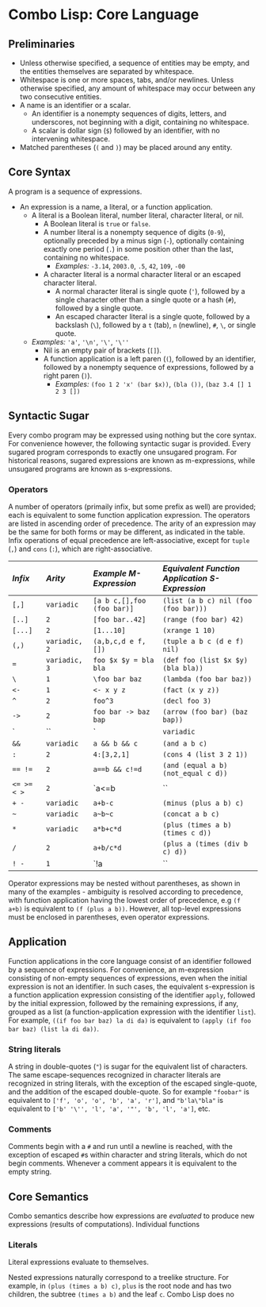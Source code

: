# Combo Lisp: Core Language #

## Preliminaries ##

  * Unless otherwise specified, a sequence of entities may be empty, and the entities themselves are separated by whitespace.
  * Whitespace is one or more spaces, tabs, and/or newlines. Unless otherwise specified, any amount of whitespace may occur between any two consecutive entities.
  * A name is an identifier or a scalar.
    * An identifier is a nonempty sequences of digits, letters, and underscores, not beginning with a digit, containing no whitespace.
    * A scalar is dollar sign (`$`) followed by an identifier, with no intervening whitespace.
  * Matched parentheses (`(` and `)`) may be placed around any entity.

## Core Syntax ##

A program is a sequence of expressions.
  * An expression is a name, a literal, or a function application.
    * A literal is a Boolean literal, number literal, character literal, or nil.
      * A Boolean literal is `true` or `false`.
      * A number literal is a nonempty sequence of digits (`0-9`), optionally preceded by a minus sign (`-`), optionally containing exactly one period (`.`) in some position other than the last, containing no whitespace.
        * _Examples:_ `-3.14`, `2003.0`, `.5`, `42`, `109`, `-00`
      * A character literal is a normal character literal or an escaped character literal.
        * A normal character literal is single quote (`'`), followed by a single character other than a single quote or a hash (`#`), followed by a single quote.
        * An escaped character literal is a single quote, followed by a backslash (`\`), followed by a `t` (tab), `n` (newline), `#`, `\`,  or single quote.
    * _Examples:_ `'a'`, `'\n'`, `'\'`, `'\''`
      * Nil is an empty pair of brackets (`[]`).
      * A function application is a left paren (`(`), followed by an identifier, followed by a nonempty sequence of expressions, followed by a right paren (`)`).
        * _Examples:_ `(foo 1 2 'x' (bar $x))`, `(bla ())`, `(baz 3.4 [] 1 2 3 [])`

## Syntactic Sugar ##

Every combo program may be expressed using nothing but the core syntax. For convenience however, the following syntactic sugar is provided. Every sugared program corresponds to exactly one unsugared program. For historical reasons, sugared expressions are known as m-expressions, while unsugared programs are known as s-expressions.

### Operators ###

A number of operators (primaily infix, but some prefix as well) are provided; each is equivalent to some function application expression. The operators are listed in ascending order of precedence. The arity of an expression may be the same for both forms or may be different, as indicated in the table. Infix operations of equal precedence are left-associative, except for `tuple` (`,`) and `cons` (`:`), which are right-associative.

| _Infix_ | _Arity_ | _Example M-Expression_ | _Equivalent Function Application S-Expression_ |
|:--------|:--------|:-----------------------|:-----------------------------------------------|
| `[,]`   | `variadic` | `[a b c,[],foo (foo bar)]` | `(list (a b c) nil (foo (foo bar)))` |
| `[..]`  | `2` | `[foo bar..42]` | `(range (foo bar) 42)` |
| `[...]` | `2` | `[1...10]` | `(xrange 1 10)` |
| `(,)`   | `variadic, 2` | `(a,b,c,d e f,[])` | `(tuple a b c (d e f) nil)` |
| `=` 	   |  `variadic, 3` | `foo $x $y = bla bla` | `(def foo (list $x $y) (bla bla))` |
| `\`	   | `1` | `\foo bar baz` | `(lambda (foo bar baz))` |
| `<-`	   | `1` | `<- x y z` | `(fact (x y z))` |
| `^` 	   | `2` | `foo^3` | `(decl foo 3)` |
| `->`    | `2` | `foo bar -> baz bap` | `(arrow (foo bar) (baz bap))` |
| `|``|`   | `variadic` | `a |``| b |``| c` | `(or a b c)` |
| `&&`	   | `variadic` | `a && b && c` | `(and a b c)` |
| `:` 	   | `2` | `4:[3,2,1]` | `(cons 4 (list 3 2 1))` |
| `== !=` | `2` | `a==b && c!=d` | `(and (equal a b) (not_equal c d))` |
| `<= >= < >` | `2` | `a<=b |``| x+y>d |``| q>=r` | `(or (less_equal a b) (greater (plus x y) d) (greater_equal q r))` |
| `+ -`   | `variadic` | `a+b-c` | `(minus (plus a b) c)` |
| `~`     | `variadic` | `a~b~c` | `(concat a b c)` |
| `*` 	   | `variadic` | `a*b+c*d` | `(plus (times a b) (times c d))` |
| `/`     | `2` | `a+b/c*d` | `(plus a (times (div b c) d))` |
| `! -`   | `1` | `!a |``| -b<c` | `(or (not a) (less (negative b) c))` |

Operator expressions may be nested without parentheses, as shown in many of the examples - ambiguity is resolved according to precedence, with function application having the lowest order of precedence, e.g `(f a+b)` is equivalent to `(f (plus a b))`. However, all top-level expressions must be enclosed in parentheses, even operator expressions.

## Application ##

Function applications in the core language consist of an identifier followed by a sequence of expressions. For convenience, an m-expression consisting of non-empty sequences of expressions, even when the initial expression is not an identifier. In such cases, the equivalent s-expression is a function application expression consisting of the identifier `apply`, followed by the initial expression, followed by the remaining expressions, if any, grouped as a list (a function-application expression with the identifier `list`). For example, `((if foo bar baz) la di da)` is equivalent to `(apply (if foo bar baz) (list la di da))`.

### String literals ###

A string in double-quotes (`"`) is sugar for the equivalent list of characters.  The same escape-sequences recognized in character literals are recognized in string literals, with the exception of the escaped single-quote, and the addition of the escaped double-quote.
So for example `"foobar"` is equivalent to `['f', 'o', 'o', 'b', 'a', 'r']`, and `"b'la\"bla"` is equivalent to `['b' '\'', 'l', 'a', '"', 'b', 'l', 'a']`, etc.

### Comments ###

Comments begin with a `#` and run until a newline is reached, with the exception of escaped `#`s within character and string literals, which do not begin comments. Whenever a comment appears it is equivalent to the empty string.

## Core Semantics ##

Combo semantics describe how expressions are _evaluated_ to produce new expressions (results of computations). Individual functions

### Literals ###

Literal expressions evaluate to themselves.



Nested expressions naturally correspond to a treelike structure. For example, in `(plus (times a b) c)`, `plus` is the root node and has two children, the subtree `(times a b)` and the leaf `c`. Combo Lisp does no